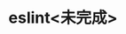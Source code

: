 ---
layout: wiki
title: eslint<未完成>
categories: [Javascript, Eslint]
description: 学习Eslint,及时记录下来
keywords: Javascript, Eslint
---
